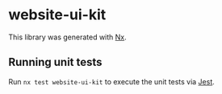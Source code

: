 # website-ui-kit

This library was generated with [Nx](https://nx.dev).

## Running unit tests

Run `nx test website-ui-kit` to execute the unit tests via [Jest](https://jestjs.io).
